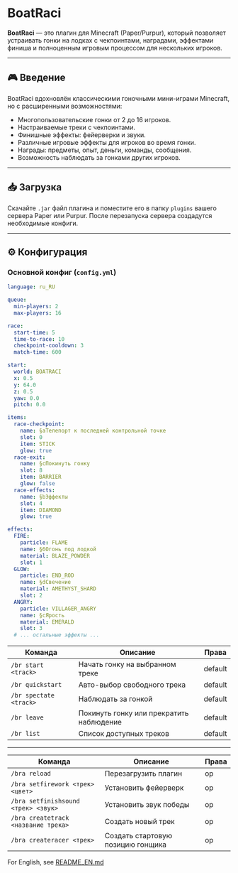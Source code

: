 # BoatRaci

**BoatRaci** — это плагин для Minecraft (Paper/Purpur), который позволяет устраивать гонки на лодках с чекпоинтами, наградами, эффектами финиша и полноценным игровым процессом для нескольких игроков.  

---

## 🎮 Введение

BoatRaci вдохновлён классическими гоночными мини-играми Minecraft, но с расширенными возможностями:

- Многопользовательские гонки от 2 до 16 игроков.
- Настраиваемые треки с чекпоинтами.
- Финишные эффекты: фейерверки и звуки.
- Различные игровые эффекты для игроков во время гонки.
- Награды: предметы, опыт, деньги, команды, сообщения.
- Возможность наблюдать за гонками других игроков.

---

## 📥 Загрузка

Скачайте `.jar` файл плагина и поместите его в папку `plugins` вашего сервера Paper или Purpur. После перезапуска сервера создадутся необходимые конфиги.

---

## ⚙ Конфигурация

### Основной конфиг (`config.yml`)

```yaml
language: ru_RU

queue:
  min-players: 2
  max-players: 16

race:
  start-time: 5
  time-to-race: 10
  checkpoint-cooldown: 3
  match-time: 600

start:
  world: BOATRACI
  x: 0.5
  y: 64.0
  z: 0.5
  yaw: 0.0
  pitch: 0.0

items:
  race-checkpoint:
    name: §aТелепорт к последней контрольной точке
    slot: 0
    item: STICK
    glow: true
  race-exit:
    name: §cПокинуть гонку
    slot: 8
    item: BARRIER
    glow: false
  race-effects:
    name: §bЭффекты
    slot: 4
    item: DIAMOND
    glow: true

effects:
  FIRE:
    particle: FLAME
    name: §6Огонь под лодкой
    material: BLAZE_POWDER
    slot: 1
  GLOW:
    particle: END_ROD
    name: §dСвечение
    material: AMETHYST_SHARD
    slot: 2
  ANGRY:
    particle: VILLAGER_ANGRY
    name: §cЯрость
    material: EMERALD
    slot: 3
  # ... остальные эффекты ...
```

| Команда                | Описание                                 |  Права  |
| ---------------------- | ---------------------------------------- | ------- |
| `/br start <track>`    | Начать гонку на выбранном треке          | default |
| `/br quickstart`       | Авто-выбор свободного трека              | default |
| `/br spectate <track>` | Наблюдать за гонкой                      | default |
| `/br leave`            | Покинуть гонку или прекратить наблюдение | default |
| `/br list`             | Список доступных треков                  | default |

---

| Команда                            | Описание                          | Права |
| ---------------------------------- | --------------------------------- | ----- |
| `/bra reload`                      | Перезагрузить плагин              |  op   |
| `/bra setfirework <трек> <цвет>`   | Установить фейерверк              |  op   |
| `/bra setfinishsound <трек> <звук>`| Установить звук победы            |  op   |
| `/bra createtrack <название трека>`| Создать новый трек                |  op   |
| `/bra createracer <трек>`          | Создать стартовую позицию гонщика |  op   |

For English, see [README_EN.md](README_EN.md)

